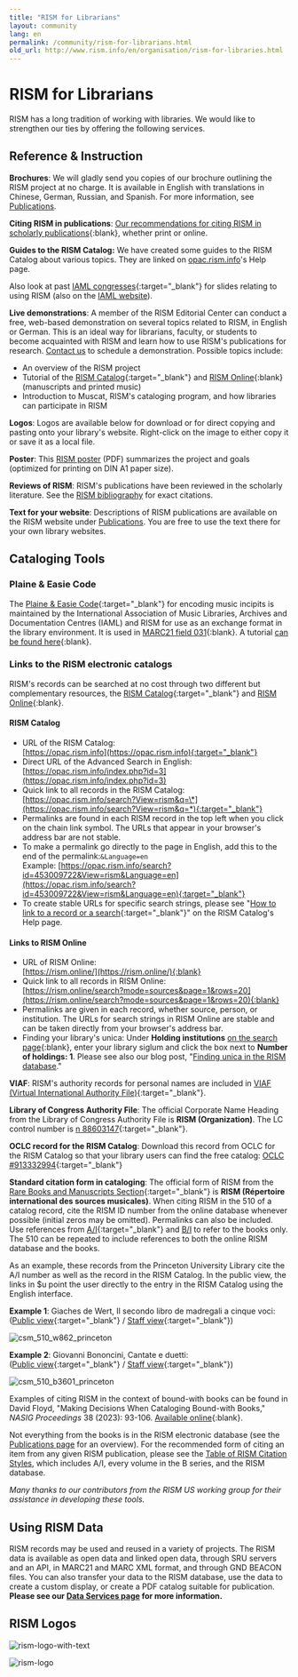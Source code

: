 ```yaml
---
title: "RISM for Librarians"
layout: community
lang: en
permalink: /community/rism-for-librarians.html
old_url: http://www.rism.info/en/organisation/rism-for-libraries.html
---
```


# RISM for Librarians

RISM has a long tradition of working with libraries. We would like to strengthen our ties by offering the following services.

## Reference & Instruction

**Brochures**: We will gladly send you copies of our brochure outlining the RISM project at no charge. It is available in English with translations in Chinese, German, Russian, and Spanish. For more information, see [Publications](/publications/brochures.html).

**Citing RISM in publications**: [Our recommendations for citing RISM in scholarly publications](https://rism.info/new_at_rism/2022/05/19/how-to-cite-rism.html){:blank}, whether print or online.  

**Guides to the RISM Catalog:** We have created some guides to the RISM Catalog about various topics. They are linked on [opac.rism.info](http://opac.rism.info)'s Help page.

Also look at past [IAML congresses](/publications.html){:target="_blank"} for slides relating to using RISM (also on the [IAML website](http://www.iaml.info/r-projects)).

**Live demonstrations**: A member of the RISM Editorial Center can conduct a free, web-based demonstration on several topics related to RISM, in English or German. This is an ideal way for librarians, faculty, or students to become acquainted with RISM and learn how to use RISM's publications for research. [Contact us](mailto:contact@rism.info) to schedule a demonstration. Possible topics include:

* An overview of the RISM project
* Tutorial of the [RISM Catalog](https://opac.rism.info/){:target="_blank"} and [RISM Online](https://rism.online/){:blank} (manuscripts and printed music)
* Introduction to Muscat, RISM's cataloging program, and how libraries can participate in RISM

**Logos**: Logos are available below for download or for direct copying and pasting onto your library's website. Right-click on the image to either copy it or save it as a local file.

**Poster**: This [RISM poster](/resources/organization/2019_RISM_poster_web_A1.pdf) (PDF) summarizes the project and goals (optimized for printing on DIN A1 paper size).

**Reviews of RISM**: RISM's publications have been reviewed in the scholarly literature. See the [RISM bibliography](/publications/bibliography.html) for exact citations.

**Text for your website**: Descriptions of RISM publications are available on the RISM website under [Publications](/publications.html). You are free to use the text there for your own library websites.

## Cataloging Tools

### Plaine & Easie Code  
The [Plaine & Easie Code](https://www.iaml.info/plaine-easie-code){:target="_blank"} for encoding music incipits is maintained by the International Association of Music Libraries, Archives and Documentation Centres (IAML) and RISM for use as an exchange format in the library environment. It is used in [MARC21 field 031](https://www.loc.gov/marc/bibliographic/bd031.html){:blank}. A tutorial [can be found here](/new_at_rism/2021/06/10/plaine-easie-code-new-tutorial.html){:blank}.

### Links to the RISM electronic catalogs
RISM's records can be searched at no cost through two different but complementary resources, the [RISM Catalog](https://opac.rism.info){:target="_blank"} and [RISM Online](https://rism.online/){:blank}.  

#### RISM Catalog
* URL of the RISM Catalog:  
[https://opac.rism.info](https://opac.rism.info){:target="_blank"}
* Direct URL of the Advanced Search in English:  
[https://opac.rism.info/index.php?id=3](https://opac.rism.info/index.php?id=3)
* Quick link to all records in the RISM Catalog:  
[https://opac.rism.info/search?View=rism&q=\*](https://opac.rism.info/search?View=rism&q=*){:target="_blank"}
* Permalinks are found in each RISM record in the top left when you click on the chain link symbol. The URLs that appear in your browser's address bar are not stable.
* To make a permalink go directly to the page in English, add this to the end of the permalink:`&Language=en`  
Example: [https://opac.rism.info/search?id=453009722&View=rism&Language=en](https://opac.rism.info/search?id=453009722&View=rism&Language=en){:target="_blank"}
* To create stable URLs for specific search strings, please see "[How to link to a record or a search](https://opac.rism.info/index.php?id=8&L=0#c49){:target="_blank"}" on the RISM Catalog's Help page.

#### Links to RISM Online  
* URL of RISM Online:  
[https://rism.online/](https://rism.online/){:blank}  
* Quick link to all records in RISM Online:  
[https://rism.online/search?mode=sources&page=1&rows=20](https://rism.online/search?mode=sources&page=1&rows=20){:blank}  
* Permalinks are given in each record, whether source, person, or institution. The URLs for search strings in RISM Online are stable and can be taken directly from your browser's address bar.  
* Finding your library's unica: Under **Holding institutions** [on the search page](https://rism.online/){:blank}, enter your library siglum and click the box next to **Number of holdings: 1**. Please see also our blog post, "[Finding unica in the RISM database](/electronic_resources/2023/08/31/finding-unica-in-the-rism-database.html)."

**VIAF**: RISM's authority records for personal names are included in [VIAF (Virtual International Authority File)](https://www.viaf.org/){:target="_blank"}.

**Library of Congress Authority File**: The official Corporate Name Heading from the Library of Congress Authority File is **RISM (Organization)**. The LC control number is [n 88603147](https://lccn.loc.gov/n88603147){:target="_blank"}.

**OCLC record for the RISM Catalog**: Download this record from OCLC for the RISM Catalog so that your library users can find the free catalog: [OCLC #913332994](http://www.worldcat.org/oclc/913332994){:target="_blank"}

**Standard citation form in cataloging**: The official form of RISM from the [Rare Books and Manuscripts Section](https://rbms.info/scf/?scf_entries=rism-repertoire-international-des-sources-musicales){:target="_blank"} is **RISM (Répertoire international des sources musicales)**. When citing RISM in the 510 of a catalog record, cite the RISM ID number from the online database whenever possible (initial zeros may be omitted). Permalinks can also be included. Use references from [A/I](/publications.html#series-a-inventories-of-musical-sources){:target="_blank"} and [B/I](/publications.html#series-b-bibliographies-organized-by-topic) to refer to the books only. The 510 can be repeated to include references to both the online RISM database and the books.

As an example, these records from the Princeton University Library cite the A/I number as well as the record in the RISM Catalog. In the public view, the links in $u point the user directly to the entry in the RISM Catalog using the English interface.

**Example 1**: Giaches de Wert, Il secondo libro de madregali a cinque voci:  
([Public view](https://catalog.princeton.edu/catalog/99100961313506421){:target="_blank"} / [Staff view](https://catalog.princeton.edu/catalog/99100961313506421/staff_view){:target="_blank"})

![csm_510_w862_princeton](/images/organization/csm_510_w862_princeton.jpg)

**Example 2**: Giovanni Bononcini, Cantate e duetti:  
([Public view](https://catalog.princeton.edu/catalog/9917517973506421){:target="_blank"} / [Staff view](https://catalog.princeton.edu/catalog/9917517973506421/staff_view){:target="_blank"})

![csm_510_b3601_princeton](/images/organization/csm_510_b3601_princeton.jpg)

Examples of citing RISM in the context of bound-with books can be found in David Floyd, "Making Decisions When Cataloging Bound-with Books," _NASIG Proceedings_ 38 (2023): 93-106. [Available online](https://doi.org/10.3998/nasig.6735){:blank}.   

Not everything from the books is in the RISM electronic database (see the [Publications page](/publications.html) for an overview). For the recommended form of citing an item from any given RISM publication, please see the [Table of RISM Citation Styles](/resources/organization/table-of-rism-citation-styles.pdf), which includes A/I, every volume in the B series, and the RISM database.

*Many thanks to our contributors from the RISM US working group for their assistance in developing these tools.*

## Using RISM Data

RISM records may be used and reused in a variety of projects. The RISM data is available as open data and linked open data, through SRU servers and an API, in MARC21 and MARC XML format, and through GND BEACON files. You can also transfer your data to the RISM database, use the data to create a custom display, or create a PDF catalog suitable for publication. **Please see our [Data Services page](/community/data-services.html) for more information.**

## RISM Logos

![rism-logo-with-text](/images/organization/rism-logo-with-text.png)

![rism-logo](/images/organization/rism-logo.png)
